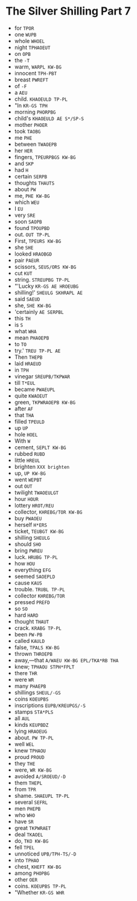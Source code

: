 # The Silver Shilling Part 7

* for `TPOR`
* one `WUPB`
* whole `WHOEL`
* night `TPHAOEUT`
* on `OPB`
* the `-T`
* warm, `WARPL KW-BG`
* innocent `TPH-PBT`
* breast `PWREFT`
* of `-F`
* a `AEU`
* child. `KHAOEULD TP-PL`
* "In `KR-GS TPH`
* morning `PHORPBG`
* child's `KHAOEULD AE S*/SP-S`
* mother `PHOER`
* took `TAOBG`
* me `PHE`
* between `TWAOEPB`
* her `HER`
* fingers, `TPEURPBGS KW-BG`
* and `SKP`
* had `H`
* certain `SERPB`
* thoughts `THAUTS`
* about `PW`
* me, `PHE KW-BG`
* which `WEU`
* I `EU`
* very `SRE`
* soon `SAOPB`
* found `TPOUPBD`
* out. `OUT TP-PL`
* First, `TPEURS KW-BG`
* she `SHE`
* looked `HRAOBGD`
* pair `PAEUR`
* scissors, `SEUS/ORS KW-BG`
* cut `KUT`
* string. `STREUPBG TP-PL`
* "'Lucky `KR-GS AE HROEUBG`
* shilling!' `SHEULG SKHRAPL AE`
* said `SAEUD`
* she, `SHE KW-BG`
* 'certainly `AE SERPBL`
* this `TH`
* is `S`
* what `WHA`
* mean `PHAOEPB`
* to `TO`
* try.' `TREU TP-PL AE`
* Then `THEPB`
* laid `HRAEUD`
* in `TPH`
* vinegar `SREUPB/TKPWAR`
* till `T*EUL`
* became `PWAEUPL`
* quite `KWAOEUT`
* green, `TKPWRAOEPB KW-BG`
* after `AF`
* that `THA`
* filled `TPEULD`
* up `UP`
* hole `HOEL`
* With `W`
* cement, `SEPLT KW-BG`
* rubbed `RUBD`
* little `HREUL`
* brighten `XXX brighten`
* up, `UP KW-BG`
* went `WEPBT`
* out `OUT`
* twilight `TWAOEULGT`
* hour `HOUR`
* lottery `HROT/REU`
* collector, `KHREBG/TOR KW-BG`
* buy `PWAOEU`
* herself `H*ERS`
* ticket, `TEUBGT KW-BG`
* shilling `SHEULG`
* should `SHO`
* bring `PWREU`
* luck. `HRUBG TP-PL`
* how `HOU`
* everything `EFG`
* seemed `SAOEPLD`
* cause `KAUS`
* trouble. `TRUBL TP-PL`
* collector `KHREBG/TOR`
* pressed `PREFD`
* so `SO`
* hard `HARD`
* thought `THAUT`
* crack. `KRABG TP-PL`
* been `PW-PB`
* called `KAULD`
* false, `TPALS KW-BG`
* thrown `THROEPB`
* away,—that `A/WAEU KW-BG EPL/TKA*RB THA`
* knew; `TPHAOU STPH*FPLT`
* there `THR`
* were `WR`
* many `PHAEPB`
* shillings `SHEUL/-GS`
* coins `KOEUPBS`
* inscriptions `EUPB/KREUPGS/-S`
* stamps `STA*PLS`
* all `AUL`
* kinds `KEUPBDZ`
* lying `HRAOEUG`
* about. `PW TP-PL`
* well `WEL`
* knew `TPHAOU`
* proud `PROUD`
* they `THE`
* were, `WR KW-BG`
* avoided `A/SROEUD/-D`
* them `THEPL`
* from `TPR`
* shame. `SHAEUPL TP-PL`
* several `SEFRL`
* men `PHEPB`
* who `WHO`
* have `SR`
* great `TKPWRAET`
* deal `TKAOEL`
* do, `TKO KW-BG`
* fell `TPEL`
* unnoticed `UPB/TPH-TS/-D`
* into `TPHAO`
* chest, `KHEFT KW-BG`
* among `PHOPBG`
* other `OER`
* coins. `KOEUPBS TP-PL`
* "Whether `KR-GS WHR`
